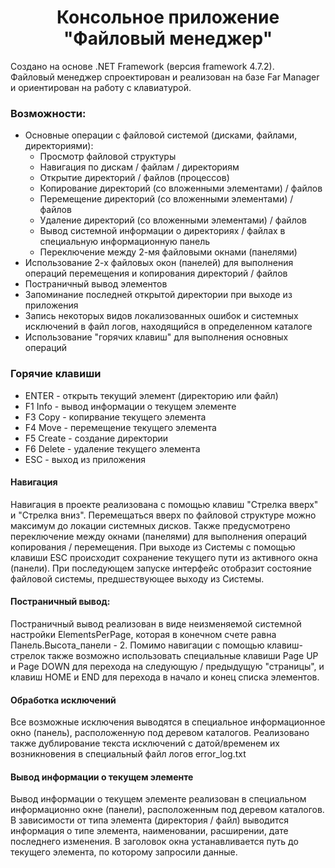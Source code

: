 <h1 align="center">Консольное приложение "Файловый менеджер"</h1>
Создано на основе .NET Framework (версия framework 4.7.2).<br>
Файловый менеджер спроектирован и реализован на базе Far Manager и ориентирован на работу с клавиатурой.<br>
<h3>Возможности:</h3>

- Основные операции с файловой системой (дисками, файлами, директориями):
  - Просмотр файловой структуры
  - Навигация по дискам / файлам / директориям
  - Открытие директорий / файлов (процессов)
  - Копирование директорий (со вложенными элементами) / файлов
  - Перемещение директорий (со вложенными элементами) / файлов
  - Удаление директорий (со вложенными элементами) / файлов
  - Вывод системной информации о директориях / файлах в специальную информационную панель
  - Переключение между 2-мя файловыми окнами (панелями)
- Использование 2-х файловых окон (панелей) для выполнения операций перемещения и копирования директорий / файлов
- Постраничный вывод элементов
- Запоминание последней открытой директории при выходе из приложения
- Запись некоторых видов локализованных ошибок и системных исключений в файл логов, находящийся в определенном каталоге
- Использование "горячих клавиш" для выполнения основных операций

<h3>Горячие клавиши</h3>

- ENTER - открыть текущий элемент (директорию или файл)
- F1 Info - вывод информации о текущем элементе
- F3 Copy - копирвание текущего элемента
- F4 Move - перемещение текущего элемента
- F5 Create - создание директории
- F6 Delete - удаление текущего элемента
- ESC - выход из приложения

<h4>Навигация</h4>
Навигация в проекте реализована с помощью клавиш "Стрелка вверх" и "Стрелка вниз". Перемещаться вверх по файловой структуре можно максимум до локации системных дисков.
Также предусмотрено переключение между окнами (панелями) для выполнения операций копирования / перемещения. При выходе из Системы с помощью клавиши ESC происходит сохранение текущего пути из активного окна (панели).
При последующем запуске интерфейс отобразит состояние файловой системы, предшествующее выходу из Системы.
<h4>Постраничный вывод:</h4>
Постраничный вывод реализован в виде неизменяемой системной настройки ElementsPerPage, которая в конечном счете равна Панель.Высота_панели - 2.
Помимо навигации с помощью клавиш-стрелок также возможно использовать специальные клавиши Page UP и Page DOWN для перехода на следующую / предыдущую "страницы", и клавиш HOME и END для перехода в начало и конец списка элементов.
<h4>Обработка исключений</h4>
Все возможные исключения выводятся в специальное информационное окно (панель), расположенную под деревом каталогов. Реализовано также дублирование текста исключений с датой/временем их возникновения в специальный файл логов error_log.txt
<h4>Вывод информации о текущем элементе</h4>
Вывод информации о текущем элементе реализован в специальном информационно окне (панели), расположенным под деревом каталогов.
В зависимости от типа элемента (директория / файл) выводится информация о типе элемента, наименовании, расширении, дате последнего изменения. В заголовок окна устанавливается путь до текущего элемента, по которому запросили данные.
